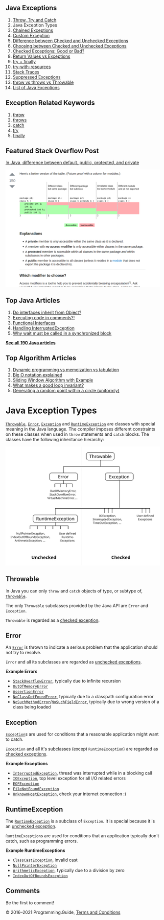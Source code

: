 <span class="underline"></span>

<span class="underline"></span>

## Java Exceptions

1.  [Throw, Try and Catch](exceptions-throw-try-catch.html)
2.  Java Exception Types
3.  [Chained Exceptions](chained-exceptions.html)
4.  [Custom Exception](custom-exception.html)
5.  [Difference between Checked and Unchecked Exceptions](difference-between-checked-and-unchecked-exceptions.html)
6.  [Choosing between Checked and Unchecked Exceptions](choosing-between-checked-and-unchecked-exceptions.html)
7.  [Checked Exceptions: Good or Bad?](checked-exceptions-good-or-bad.html)
8.  [Return Values vs Exceptions](return-values-vs-exceptions.html)
9.  [try + finally](try-finally.html)
10. [try-with-resources](try-with-resources.html)
11. [Stack Traces](stack-trace.html)
12. [Suppressed Exceptions](suppressed-exceptions.html)
13. [throw vs throws vs Throwable](throw-vs-throws-vs-throwable.html)
14. [List of Java Exceptions](list-of-java-exceptions.html)

## Exception Related Keywords

1.  [throw](throw.html)
2.  [throws](throws.html)
3.  [catch](catch.html)
4.  [try](try.html)
5.  [finally](finally.html)

## Featured Stack Overflow Post

[In Java, difference between default, public, protected, and private](https://stackoverflow.com/a/33627846/276052)

[<img src="../images/so-featured-33627846.png" alt="StackOverflow screenshot thumbnail" class="screenshot" />](https://stackoverflow.com/a/33627846/276052)

<span class="underline"></span>

## Top Java Articles

1.  [Do interfaces inherit from Object?](do-interfaces-inherit-from-object.html)
2.  [Executing code in comments?!](executing-code-in-comments.html)
3.  [Functional Interfaces](functional-interfaces.html)
4.  [Handling InterruptedException](handling-interrupted-exceptions.html)
5.  [Why wait must be called in a synchronized block](why-wait-must-be-in-synchronized.html)

[**See all 190 Java articles**](index.html)

## Top Algorithm Articles

1.  [Dynamic programming vs memoization vs tabulation](../dynamic-programming-vs-memoization-vs-tabulation.html)
2.  [Big O notation explained](../big-o-notation-explained.html)
3.  [Sliding Window Algorithm with Example](../sliding-window-example.html)
4.  [What makes a good loop invariant?](../what-makes-a-good-loop-invariant.html)
5.  [Generating a random point within a circle (uniformly)](../random-point-within-circle.html)

# Java Exception Types

[`Throwable`](https://docs.oracle.com/javase/8/docs/api/java/lang/Throwable.html), [`Error`](https://docs.oracle.com/javase/8/docs/api/java/lang/Error.html), [`Exception`](https://docs.oracle.com/javase/8/docs/api/java/lang/Exception.html) and [`RuntimeException`](https://docs.oracle.com/javase/8/docs/api/java/lang/RuntimeException.html) are classes with special meaning in the Java language. The compiler imposes different constraints on these classes when used in `throw` statements and `catch` blocks. The classes have the following inheritance hierarchy:

![Illustration of Exception Hierarchy](exception-types/hierarchy.svg)

## Throwable

In Java you can only `throw` and `catch` objects of type, or subtype of, [`Throwable`](https://docs.oracle.com/javase/8/docs/api/java/lang/Throwable.html).

The only `Throwable` subclasses provided by the Java API are `Error` and `Exception`.

`Throwable` is regarded as a [checked exception](difference-between-checked-and-unchecked-exceptions.html).

## Error

An [`Error`](https://docs.oracle.com/javase/8/docs/api/java/lang/Error.html) is thrown to indicate a serious problem that the application should not try to resolve.

`Error` and all its subclasses are regarded as [unchecked exceptions](difference-between-checked-and-unchecked-exceptions.html).

**Example Errors**

- [`StackOverflowError`](https://docs.oracle.com/javase/8/docs/api/java/lang/StackOverflowError.html), typically due to infinite recursion
- [`OutOfMemoryError`](https://docs.oracle.com/javase/8/docs/api/java/lang/OutOfMemoryError.html)
- [`AssertionError`](https://docs.oracle.com/javase/8/docs/api/java/lang/AssertionError.html)
- [`NoClassDefFoundError`](https://docs.oracle.com/javase/8/docs/api/java/lang/NoClassDefFoundError.html), typically due to a classpath configuration error
- [`NoSuchMethodError`](https://docs.oracle.com/javase/8/docs/api/java/lang/NoSuchMethodError.html)/[`NoSuchFieldError`](https://docs.oracle.com/javase/8/docs/api/java/lang/NoSuchFieldError.html), typically due to wrong version of a class being loaded

## Exception

[`Exception`](https://docs.oracle.com/javase/8/docs/api/java/lang/Exception.html)s are used for conditions that a reasonable application might want to catch.

`Exception` and all it's subclasses (except `RuntimeException`) are regarded as [checked exceptions](difference-between-checked-and-unchecked-exceptions.html).

**Example Exceptions**

- [`InterruptedException`](https://docs.oracle.com/javase/8/docs/api/java/lang/InterruptedException.html), thread was interrupted while in a blocking call
- [`IOException`](https://docs.oracle.com/javase/8/docs/api/java/io/IOException.html), top level exception for all I/O related errors
- [`EOFException`](https://docs.oracle.com/javase/8/docs/api/java/io/EOFException.html)
- [`FileNotFoundException`](https://docs.oracle.com/javase/8/docs/api/java/io/FileNotFoundException.html)
- [`UnknownHostException`](https://docs.oracle.com/javase/8/docs/api/java/net/UnknownHostException.html), check your internet connection :)

## RuntimeException

The [`RuntimeException`](https://docs.oracle.com/javase/8/docs/api/java/lang/RuntimeException.html) is a subclass of `Exception`. It is special because it is an [unchecked exception](difference-between-checked-and-unchecked-exceptions.html).

`RuntimeException`s are used for conditions that an application typically don't catch, such as programming errors.

**Example RuntimeExceptions**

- [`ClassCastException`](https://docs.oracle.com/javase/8/docs/api/java/lang/ClassCastException.html), invalid cast
- [`NullPointerException`](https://docs.oracle.com/javase/8/docs/api/java/lang/NullPointerException.html)
- [`ArithmeticException`](https://docs.oracle.com/javase/8/docs/api/java/lang/ArithmeticException.html), typically due to a division by zero
- [`IndexOutOfBoundsException`](https://docs.oracle.com/javase/8/docs/api/java/lang/IndexOutOfBoundsException.html)

## Comments

Be the first to comment!

© 2016–2021 Programming.Guide, [Terms and Conditions](../terms-and-conditions.html)
